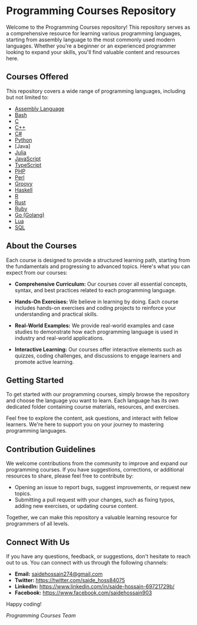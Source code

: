 # Programming Courses Repository

Welcome to the Programming Courses repository! This repository serves as a comprehensive resource for learning various programming languages, starting from assembly language to the most commonly used modern languages. Whether you're a beginner or an experienced programmer looking to expand your skills, you'll find valuable content and resources here.

## Courses Offered

This repository covers a wide range of programming languages, including but not limited to:

- [Assembly Language](https://github.com/saidehossain/Programming_Courses/blob/main/Assembly%20(Full%20Course).md)
- [Bash](https://github.com/saidehossain/Programming_Courses/blob/main/Bash%20Scripting%20(Full%20Course).md)
- [C](https://github.com/saidehossain/Programming_Courses/blob/main/C%20Programming%20(Full%20Course).md)
- [C++](https://github.com/saidehossain/Programming_Courses/blob/main/C%2B%2B%20(Full%20Course).md)
- [C#](https://github.com/saidehossain/Programming_Courses/blob/main/C%23%20(Full%20Course).md)
- [Python](https://github.com/saidehossain/Programming_Courses/blob/main/Python%20(Full%20Course).md)
- [Java]
- [Julia](https://github.com/saidehossain/Programming_Courses/blob/main/Julia%20Programming%20(Full%20Course).md)
- [JavaScript](https://github.com/saidehossain/Programming_Courses/blob/main/Java%20Script%20(Full%20Course).md)
- [TypeScript](https://github.com/saidehossain/Programming_Courses/blob/main/Type%20Script%20(Full%20Course).md)
- [PHP](https://github.com/saidehossain/Programming_Courses/blob/main/PHP%20(Full%20Course).md)
- [Perl](https://github.com/saidehossain/Programming_Courses/blob/main/Perl%20(Full%20Course).md)
- [Groovy](https://github.com/saidehossain/Programming_Courses/blob/main/Groovy%20(Full%20Course).md)
- [Haskell](https://github.com/saidehossain/Programming_Courses/blob/main/Haskell%20(Full%20Course).md)
- [R](https://github.com/saidehossain/Programming_Courses/blob/main/R%20(Full%20Course).md)
- [Rust](https://github.com/saidehossain/Programming_Courses/blob/main/Rust%20(Full%20Course).md)
- [Ruby](https://github.com/saidehossain/Programming_Courses/blob/main/Ruby%20(Full%20Course).md)
- [Go (Golang)](https://github.com/saidehossain/Programming_Courses/blob/main/Go%20(Full%20Course).md)
- [Lua](https://github.com/saidehossain/Programming_Courses/blob/main/Lua%20(Full%20Course).md)
- [SQL](https://github.com/saidehossain/Programming_Courses/blob/main/SQL%20(Full%20Course).md)


## About the Courses

Each course is designed to provide a structured learning path, starting from the fundamentals and progressing to advanced topics. Here's what you can expect from our courses:

- **Comprehensive Curriculum:** Our courses cover all essential concepts, syntax, and best practices related to each programming language.
  
- **Hands-On Exercises:** We believe in learning by doing. Each course includes hands-on exercises and coding projects to reinforce your understanding and practical skills.

- **Real-World Examples:** We provide real-world examples and case studies to demonstrate how each programming language is used in industry and real-world applications.

- **Interactive Learning:** Our courses offer interactive elements such as quizzes, coding challenges, and discussions to engage learners and promote active learning.

## Getting Started

To get started with our programming courses, simply browse the repository and choose the language you want to learn. Each language has its own dedicated folder containing course materials, resources, and exercises.

Feel free to explore the content, ask questions, and interact with fellow learners. We're here to support you on your journey to mastering programming languages.

## Contribution Guidelines

We welcome contributions from the community to improve and expand our programming courses. If you have suggestions, corrections, or additional resources to share, please feel free to contribute by:

- Opening an issue to report bugs, suggest improvements, or request new topics.
- Submitting a pull request with your changes, such as fixing typos, adding new exercises, or updating course content.

Together, we can make this repository a valuable learning resource for programmers of all levels.

## Connect With Us

If you have any questions, feedback, or suggestions, don't hesitate to reach out to us. You can connect with us through the following channels:

- **Email:** saidehossain274@gmail.com
- **Twitter:** https://twitter.com/saide_hoss84075
- **LinkedIn:** https://www.linkedin.com/in/saide-hossain-69721729b/
- **Facebook:** https://www.facebook.com/saidehossain903

Happy coding!

*Programming Courses Team*
